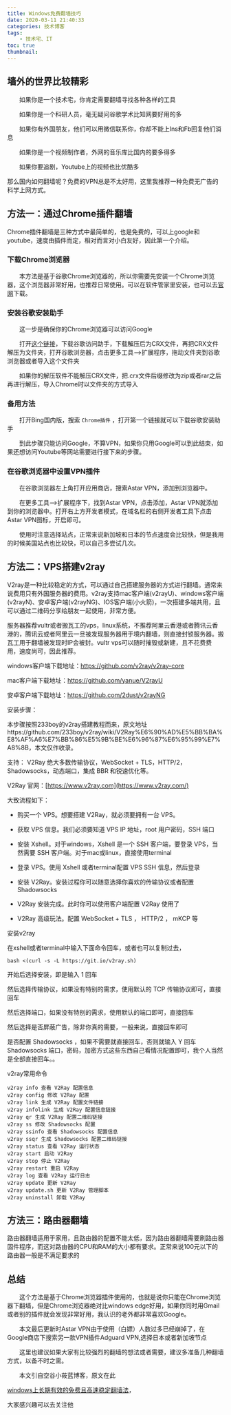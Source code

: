 ```yaml
---
title: Windows免费翻墙技巧
date: 2020-03-11 21:40:33
categories: 技术博客
tags:
    - 技术宅、IT
toc: true
thumbnail: 
---
```


## 墙外的世界比较精彩

　　如果你是一个技术宅，你肯定需要翻墙寻找各种各样的工具

　　如果你是一个科研人员，毫无疑问谷歌学术比知网要好用的多

　　如果你有外国朋友，他们可以用微信联系你，你却不能上Ins和Fb回复他们消息

　　如果你是一个视频制作者，外网的音乐库比国内的要多得多

　　如果你要追剧，Youtube上的视频也比优酷多

 那么国内如何翻墙呢？免费的VPN总是不太好用，这里我推荐一种免费无广告的科学上网方式。

<!--more-->

## 方法一：通过Chrome插件翻墙

​       Chrome插件翻墙是三种方式中最简单的，也是免费的，可以上google和youtube，速度由插件而定，相对而言对小白友好，因此第一个介绍。

### 下载Chrome浏览器

　　本方法是基于谷歌Chrome浏览器的，所以你需要先安装一个Chrome浏览器，这个浏览器非常好用，也推荐日常使用。可以在软件管家里安装，也可以去[官网](https://www.google.cn/intl/zh-CN/chrome/)下载。

### 安装谷歌安装助手

　　这一步是确保你的Chrome浏览器可以访问Google

　　打开[这个链接](https://chrome.zzzmh.cn/info?token=gocklaboggjfkolaknpbhddbaopcepfp)，下载谷歌访问助手，下载解压后为CRX文件，再把CRX文件解压为文件夹，打开谷歌浏览器，点击更多工具-->扩展程序，拖动文件夹到谷歌浏览器或者导入这个文件夹

　　如果你的解压软件不能解压CRX文件，把.crx文件后缀修改为zip或者rar之后再进行解压，导入Chrome时以文件夹的方式导入

### 备用方法

　　打开Bing国内版，搜索 `Chrome插件` ，打开第一个链接就可以下载谷歌安装助手

　　到此步骤只能访问Google，不算VPN，如果你只用Google可以到此结束，如果还想访问Youtube等网站需要进行接下来的步骤。 

### 在谷歌浏览器中设置VPN插件

　　在谷歌浏览器左上角打开应用商店，搜索Astar VPN，添加到浏览器中。

　　在更多工具-->扩展程序下，找到Astar VPN，点击添加，Astar VPN就添加到你的浏览器中。打开右上方开发者模式，在域名栏的右侧开发者工具下点击Astar VPN图标，开启即可。

　　使用时注意选择站点，正常来说新加坡和日本的节点速度会比较快，但是我用的时候美国站点也比较快，可以自己多尝试几次。



## 方法二：VPS搭建v2ray

V2ray是一种比较稳定的方式，可以通过自己搭建服务器的方式进行翻墙。通常来说费用只有外国服务器的费用。v2ray支持mac客户端(v2rayU)、windows客户端(v2rayN)、安卓客户端(v2rayNG)、IOS客户端(小火箭)，一次搭建多端共用，且可以通过二维码分享给朋友一起使用，非常方便。

服务器推荐vultr或者搬瓦工的vps，linux系统，不推荐阿里云香港或者腾讯云香港的，腾讯云或者阿里云一旦被发现服务器用于境内翻墙，则直接封锁服务器。搬瓦工用于翻墙被发现时IP会被封。vultr vps可以随时摧毁或新建，且不花费费用，速度尚可，因此推荐。

windows客户端下载地址：https://github.com/v2ray/v2ray-core

mac客户端下载地址：https://github.com/yanue/V2rayU

安卓客户端下载地址：https://github.com/2dust/v2rayNG

安装步骤：

本步骤按照233boy的v2ray搭建教程而来，原文地址https://github.com/233boy/v2ray/wiki/V2Ray%E6%90%AD%E5%BB%BA%E8%AF%A6%E7%BB%86%E5%9B%BE%E6%96%87%E6%95%99%E7%A8%8B，本文仅作收录。

支持： V2Ray 绝大多数传输协议，WebSocket + TLS，HTTP/2，Shadowsocks，动态端口，集成 BBR 和锐速优化等。

V2Ray 官网：[https://www.v2ray.com](https://www.v2ray.com/)

大致流程如下：

- 购买一个 VPS。想要搭建 V2Ray，就必须要拥有一台 VPS。

- 获取 VPS 信息。我们必须要知道 VPS IP 地址，root 用户密码，SSH 端口

- 安装 Xshell。对于windows，Xshell 是一个 SSH 客户端，要登录 VPS，当然需要 SSH 客户端。对于mac或linux，直接使用terminal

- 登录 VPS。使用 Xshell 或者terminal配置 VPS SSH 信息，然后登录

- 安装 V2Ray。安装过程你可以随意选择你喜欢的传输协议或者配置 Shadowsocks

- V2Ray 安装完成。此时你可以使用客户端配置 V2Ray 使用了

- V2Ray 高级玩法。配置 WebSocket + TLS ， HTTP/2 ， mKCP 等

安装v2ray

在xshell或者terminal中输入下面命令回车，或者也可以复制过去，

```
bash <(curl -s -L https://git.io/v2ray.sh)
```

开始后选择安装，即是输入 1 回车

然后选择传输协议，如果没有特别的需求，使用默认的 TCP 传输协议即可，直接回车

然后选择端口，如果没有特别的需求，使用默认的端口即可，直接回车

然后选择是否屏蔽广告，除非你真的需要，一般来说，直接回车即可

是否配置 Shadowsocks ，如果不需要就直接回车，否则就输入 Y 回车
Shadowsocks 端口，密码，加密方式这些东西自己看情况配置即可，我个人当然是全部直接回车。。

v2ray常用命令

```shell
v2ray info 查看 V2Ray 配置信息
v2ray config 修改 V2Ray 配置
v2ray link 生成 V2Ray 配置文件链接
v2ray infolink 生成 V2Ray 配置信息链接
v2ray qr 生成 V2Ray 配置二维码链接
v2ray ss 修改 Shadowsocks 配置
v2ray ssinfo 查看 Shadowsocks 配置信息
v2ray ssqr 生成 Shadowsocks 配置二维码链接
v2ray status 查看 V2Ray 运行状态
v2ray start 启动 V2Ray
v2ray stop 停止 V2Ray
v2ray restart 重启 V2Ray
v2ray log 查看 V2Ray 运行日志
v2ray update 更新 V2Ray
v2ray update.sh 更新 V2Ray 管理脚本
v2ray uninstall 卸载 V2Ray
```



## 方法三：路由器翻墙

   路由器翻墙适用于家用，且路由器的配置不能太低，因为路由器翻墙需要刷路由器固件程序，而这对路由器的CPU和RAM的大小都有要求。正常来说100元以下的路由器一般是不满足要求的

## 总结

　　这个方法是基于Chrome浏览器插件使用的，也就是说你只能在Chrome浏览器下翻墙，但是Chrome浏览器绝对比windows edge好用，如果你同时用Gmail或者别的插件就会发现非常好用，我认识的老外都非常喜欢Google。

　　本文最后更新时Astar VPN由于使用（白嫖）人数过多已经崩掉了，在Google商店下搜索另一款VPN插件Adguard VPN,选择日本或者新加坡节点

　　这里也建议如果大家有比较强烈的翻墙的想法或者需要，建议多准备几种翻墙方式，以备不时之需。

　　本文引自空谷小莜蓝博客，原文在此 

[windows上长期有效的免费且高速稳定翻墙法](https://lures2019.github.io/2020/02/04/Windows上长期有效的免费且高速稳定翻墙法%EF%BC%81/#more)，

大家感兴趣可以去关注他





